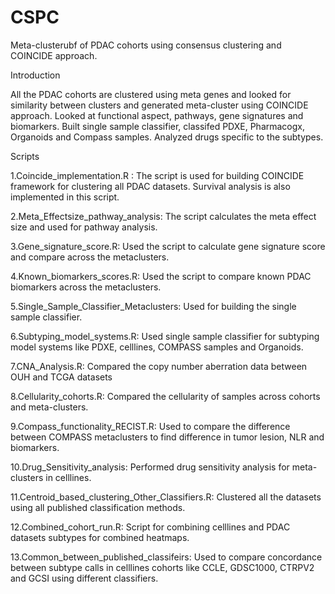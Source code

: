 # CSPC

Meta-clusterubf of PDAC cohorts using consensus clustering and COINCIDE approach.

Introduction

All the PDAC cohorts are clustered using meta genes and looked for similarity between clusters and generated meta-cluster using COINCIDE approach. Looked at functional aspect, pathways, gene signatures and biomarkers. Built single sample classifier, classifed PDXE, Pharmacogx, Organoids and Compass samples. Analyzed drugs specific to the subtypes. 

Scripts

1.Coincide_implementation.R : The script is used for building COINCIDE framework for clustering all PDAC datasets. Survival analysis is also implemented in this script.

2.Meta_Effectsize_pathway_analysis: The script calculates the meta effect size and used for pathway analysis.

3.Gene_signature_score.R: Used the script to calculate gene signature score and compare across the metaclusters.

4.Known_biomarkers_scores.R:  Used the script to compare known PDAC biomarkers across the metaclusters.

5.Single_Sample_Classifier_Metaclusters: Used for building the single sample classifier.

6.Subtyping_model_systems.R: Used single sample classifier for subtyping model systems like PDXE, celllines, COMPASS samples and Organoids.

7.CNA_Analysis.R: Compared the copy number aberration data between OUH and TCGA datasets

8.Cellularity_cohorts.R:  Compared the cellularity of samples across cohorts and meta-clusters.

9.Compass_functionality_RECIST.R:  Used to compare the difference between COMPASS metaclusters to find difference in tumor lesion, NLR and biomarkers.

10.Drug_Sensitivity_analysis: Performed drug sensitivity analysis for meta-clusters in celllines.

11.Centroid_based_clustering_Other_Classifiers.R: Clustered all the datasets using all published classification methods.

12.Combined_cohort_run.R: Script for combining celllines and PDAC datasets subtypes for combined heatmaps.

13.Common_between_published_classifeirs: Used to compare concordance  between subtype calls in celllines cohorts like CCLE, GDSC1000, CTRPV2 and GCSI using different classifiers.





